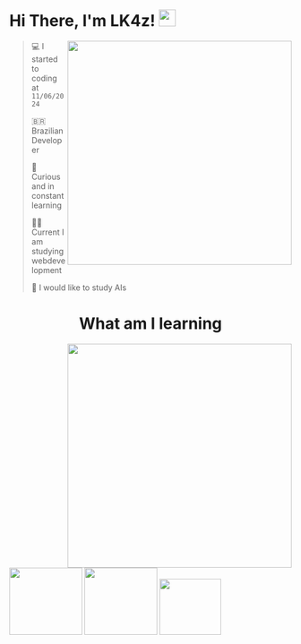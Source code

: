 # Hi There, I'm LK4z! <img src="https://media.giphy.com/media/hvRJCLFzcasrR4ia7z/giphy.gif" width="30">

<img src="https://github-readme-stats.vercel.app/api?username=devemdobro&show_icons=true&theme=dark&include_all_commits=true&count_private=true&hide=issues" min-width="400px" max-width="400px" width="400px" align="right">

> 💻 I started to coding at `11/06/2024`
>
> 🇧🇷 Brazilian Developer
>
> 🤔 Curious and in constant learning
>
> 👩‍💻 Current I am studying webdevelopment
>
> 🤖 I would like to study AIs

<h1 align="center">What am I learning</h1>

<img src="https://github-readme-stats.vercel.app/api/top-langs/?username=lk4z7602&theme=dark&layout=compact&show_icons=true&count-private=true&exclude_repo=caseirinhos-amalia,viqueze-landing-hub,viqueze-v0,MoonlightBot-docs" min-width="400px" max-width="400px" width="400px" align="right">

<!-- ### Languages ⚙️ -->

<img src="https://cdn.jsdelivr.net/gh/devicons/devicon@latest/icons/html5/html5-plain-wordmark.svg" align="" height="120" width="130"/>
<img src="https://cdn.jsdelivr.net/gh/devicons/devicon@latest/icons/css3/css3-plain-wordmark.svg" align="" height="120" width="130"/>
<img src="https://cdn.jsdelivr.net/gh/devicons/devicon@latest/icons/javascript/javascript-plain.svg" align="" height="100" width="110"/>



<!-- ### Git/GitHub 😸

<img src="https://cdn.jsdelivr.net/gh/devicons/devicon@latest/icons/git/git-plain.svg" align="center" height="90" width="100"/>
<img src="https://cdn.jsdelivr.net/gh/devicons/devicon@latest/icons/github/github-original.svg" align="center" height="90" width="100"/> -->
